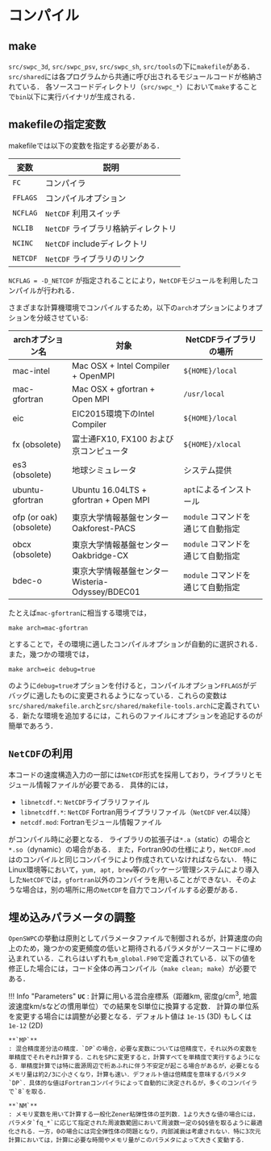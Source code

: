 # コンパイル

## make

`src/swpc_3d`, `src/swpc_psv`, `src/swpc_sh`, `src/tools`の下に`makefile`がある．
`src/shared`には各プログラムから共通に呼び出されるモジュールコードが格納されている．
各ソースコードディレクトリ（`src/swpc_*`）において`make`することで`bin`以下に実行バイナリが生成される．

## makefileの指定変数

makefileでは以下の変数を指定する必要がある．

| 変数     | 説明                                |
| -------- | ----------------------------------- |
| `FC`     | コンパイラ                          |
| `FFLAGS` | コンパイルオプション                |
| `NCFLAG` | `NetCDF` 利用スイッチ               |
| `NCLIB`  | `NetCDF` ライブラリ格納ディレクトリ |
| `NCINC`  | `NetCDF` includeディレクトリ        |
| `NETCDF` | `NetCDF` ライブラリのリンク         |


`NCFLAG = -D_NETCDF` が指定されることにより，`NetCDF`モジュールを利用したコンパイルが行われる．


さまざまな計算機環境でコンパイルするため，以下の`arch`オプションによりオプションを分岐させている: 

| archオプション名 | 対象                                   | NetCDFライブラリの場所  |
| ---------------- | -------------------------------------- | ----------------------- |
| mac-intel        | Mac OSX + Intel Compiler + OpenMPI     | `${HOME}/local`         |
| mac-gfortran     | Mac OSX + gfortran + Open MPI          | `/usr/local`            |
| eic              | EIC2015環境下のIntel Compiler          | `${HOME}/local`         |
| fx  (obsolete) | 富士通FX10, FX100 および京コンピュータ | `${HOME}/xlocal`        |
| es3 (obsolete)             | 地球シミュレータ                       | システム提供            |
| ubuntu-gfortran  | Ubuntu 16.04LTS + gfortran + Open MPI  | `apt`によるインストール |
| ofp (or oak)  (obsolete)| 東京大学情報基盤センター Oakforest-PACS | `module` コマンドを通じて自動指定 |
| obcx (obsolete) | 東京大学情報基盤センター Oakbridge-CX | `module` コマンドを通じて自動指定 |
| bdec-o |  東京大学情報基盤センター Wisteria-Odyssey/BDEC01 |  `module` コマンドを通じて自動指定 |



たとえば`mac-gfortran`に相当する環境では，

```make
make arch=mac-gfortran
```

とすることで，その環境に適したコンパイルオプションが自動的に選択される．また，幾つかの環境では，

```make
make arch=eic debug=true
```

のように`debug=true`オプションを付けると，コンパイルオプション`FFLAGS`がデバッグに適したものに変更されるようになっている．これらの変数は
`src/shared/makefile.arch`と`src/shared/makefile-tools.arch`に定義されている．新たな環境を追加するには，これらのファイルにオプションを追記するのが簡単であろう．


## `NetCDF`の利用

本コードの速度構造入力の一部には`NetCDF`形式を採用しており，ライブラリとモジュール情報ファイルが必要である．
具体的には，

- `libnetcdf.*`:   `NetCDF`ライブラリファイル
- `libnetcdff.*`:  `NetCDF` Fortran用ライブラリファイル（`NetCDF` ver.4以降）
- `netcdf.mod`:    Fortranモジュール情報ファイル

がコンパイル時に必要となる．
ライブラリの拡張子は`*.a`（static）の場合と`*.so`（dynamic）の場合がある．
また，Fortran90の仕様により，`NetCDF.mod`はのコンパイルと同じコンパイラにより作成されていなければならない．
特にLinux環境等において，`yum, apt, brew`等のパッケージ管理システムにより導入した`NetCDF`では，`gfortran`以外のコンパイラを用いることができない．そのような場合は，別の場所に用の`NetCDF`を自力でコンパイルする必要がある．

## 埋め込みパラメータの調整

`OpenSWPC`の挙動は原則としてパラメータファイルで制御されるが，計算速度の向上のため，幾つかの変更頻度の低いと期待されるパラメタがソースコードに埋め込まれている．これらはいずれも`m_global.F90`で定義されている．以下の値を修正した場合には，コード全体の再コンパイル（`make clean; make`）が必要である．

!!! Info "Parameters"
    **`UC`**
    : 計算に用いる混合座標系（距離km, 密度g/cm$^3$, 地震波速度km/sなどの慣用単位）での結果をSI単位に換算する定数． 計算の単位系を変更する場合には調整が必要となる．デフォルト値は `1e-15` (3D) もしくは `1e-12` (2D)
    
    **`MP`**
    : 混合精度差分法の精度．`DP`の場合，必要な変数については倍精度で，それ以外の変数を単精度でそれぞれ計算する．これをSPに変更すると，計算すべてを単精度で実行するようになる．単精度計算では特に震源周辺で桁あふれに伴う不安定が起こる場合があるが，必要となるメモリ量は約2/3に小さくなり，計算も速い．デフォルト値は倍精度を意味するパラメタ`DP`．具体的な値はFortranコンパイラによって自動的に決定されるが，多くのコンパイラで`8`を取る．
    
    **`NM`**
    : メモリ変数を用いて計算する一般化Zener粘弾性体の並列数．1より大きな値の場合には，パラメタ`fq_*`に応じて指定された周波数範囲において周波数一定の$Q$値を取るように最適化される．一方，0の場合には完全弾性体の問題となり，内部減衰は考慮されない．特に3次元計算においては，計算に必要な時間やメモリ量がこのパラメタによって大きく変動する．